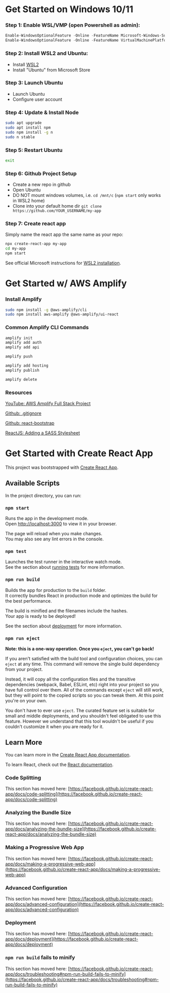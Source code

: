# Get Started on Windows 10/11

### Step 1: Enable WSL/VMP (open Powershell as admin):
```powershell
Enable-WindowsOptionalFeature -Online -FeatureName Microsoft-Windows-Subsystem-Linux
Enable-WindowsOptionalFeature -Online -FeatureName VirtualMachinePlatform
```

### Step 2: Install WSL2 and Ubuntu:
- Install [WSL2](https://wslstorestorage.blob.core.windows.net/wslblob/wsl_update_x64.msi)
- Install "Ubuntu" from Microsoft Store

### Step 3: Launch Ubuntu
- Launch Ubuntu
- Configure user account

### Step 4: Update & Install Node
```sh
sudo apt upgrade
sudo apt install npm
sudo npm install -g n
sudo n stable
```

### Step 5: Restart Ubuntu
```sh
exit
```

### Step 6: Github Project Setup
- Create a new repo in github
- Open Ubuntu
- DO NOT mount windows volumes, i.e. `cd /mnt/c` (`npm start` only works in WSL2 home)
- Clone into your default home dir `git clone https://github.com/YOUR_USERNAME/my-app`

### Step 7: Create react app
Simply name the react app the same name as your repo:
```sh
npx create-react-app my-app
cd my-app
npm start
```

See official Microsoft instructions for [WSL2 installation](https://learn.microsoft.com/en-us/windows/wsl/install-manual).


# Get Started w/ AWS Amplify

### Install Amplify
```sh
sudo npm install -g @aws-amplify/cli
sudo npm install aws-amplify @aws-amplify/ui-react
```


### Common Amplify CLI Commands
```sh
amplify init
amplify add auth
amplify add api

amplify push

amplify add hosting
amplify publish

amplify delete
```

### Resources
[YouTube: AWS Amplify Full Stack Project](https://www.youtube.com/watch?v=T4MQrRDo20w)

[Github: .gitignore](https://github.com/facebook/react/blob/main/.gitignore)

[Github: react-bootstrap](https://react-bootstrap.github.io/getting-started/introduction)

[ReactJS: Adding a SASS Stylesheet](https://create-react-app.dev/docs/adding-a-sass-stylesheet/)

# Get Started with Create React App

This project was bootstrapped with [Create React App](https://github.com/facebook/create-react-app).

## Available Scripts

In the project directory, you can run:

### `npm start`

Runs the app in the development mode.\
Open [http://localhost:3000](http://localhost:3000) to view it in your browser.

The page will reload when you make changes.\
You may also see any lint errors in the console.

### `npm test`

Launches the test runner in the interactive watch mode.\
See the section about [running tests](https://facebook.github.io/create-react-app/docs/running-tests) for more information.

### `npm run build`

Builds the app for production to the `build` folder.\
It correctly bundles React in production mode and optimizes the build for the best performance.

The build is minified and the filenames include the hashes.\
Your app is ready to be deployed!

See the section about [deployment](https://facebook.github.io/create-react-app/docs/deployment) for more information.

### `npm run eject`

**Note: this is a one-way operation. Once you `eject`, you can't go back!**

If you aren't satisfied with the build tool and configuration choices, you can `eject` at any time. This command will remove the single build dependency from your project.

Instead, it will copy all the configuration files and the transitive dependencies (webpack, Babel, ESLint, etc) right into your project so you have full control over them. All of the commands except `eject` will still work, but they will point to the copied scripts so you can tweak them. At this point you're on your own.

You don't have to ever use `eject`. The curated feature set is suitable for small and middle deployments, and you shouldn't feel obligated to use this feature. However we understand that this tool wouldn't be useful if you couldn't customize it when you are ready for it.

## Learn More

You can learn more in the [Create React App documentation](https://facebook.github.io/create-react-app/docs/getting-started).

To learn React, check out the [React documentation](https://reactjs.org/).

### Code Splitting

This section has moved here: [https://facebook.github.io/create-react-app/docs/code-splitting](https://facebook.github.io/create-react-app/docs/code-splitting)

### Analyzing the Bundle Size

This section has moved here: [https://facebook.github.io/create-react-app/docs/analyzing-the-bundle-size](https://facebook.github.io/create-react-app/docs/analyzing-the-bundle-size)

### Making a Progressive Web App

This section has moved here: [https://facebook.github.io/create-react-app/docs/making-a-progressive-web-app](https://facebook.github.io/create-react-app/docs/making-a-progressive-web-app)

### Advanced Configuration

This section has moved here: [https://facebook.github.io/create-react-app/docs/advanced-configuration](https://facebook.github.io/create-react-app/docs/advanced-configuration)

### Deployment

This section has moved here: [https://facebook.github.io/create-react-app/docs/deployment](https://facebook.github.io/create-react-app/docs/deployment)

### `npm run build` fails to minify

This section has moved here: [https://facebook.github.io/create-react-app/docs/troubleshooting#npm-run-build-fails-to-minify](https://facebook.github.io/create-react-app/docs/troubleshooting#npm-run-build-fails-to-minify)
